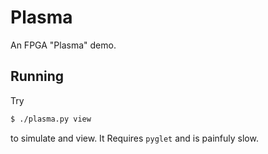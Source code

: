 # Plasma

An FPGA "Plasma" demo.

## Running

Try
```bash
$ ./plasma.py view
```
to simulate and view.
It Requires `pyglet` and is painfuly slow.

